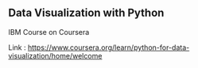 ## Data Visualization with Python

IBM Course on Coursera

Link : https://www.coursera.org/learn/python-for-data-visualization/home/welcome
